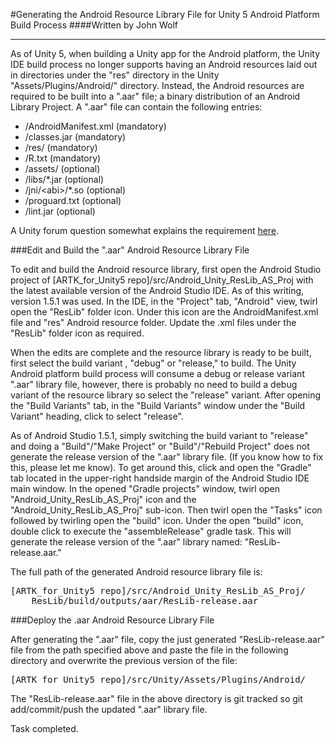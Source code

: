 #Generating the Android Resource Library File for Unity 5 Android Platform Build Process
####Written by John Wolf
***

As of Unity 5, when building a Unity app for the Android platform, the Unity IDE build process no longer supports having an Android resources laid out in directories under the "res" directory in the Unity "Assets/Plugins/Android/" directory. Instead, the Android resources are required to be built into a ".aar" file; a binary distribution of an Android Library Project. A ".aar" file can contain the following entries:

- /AndroidManifest.xml (mandatory)
- /classes.jar (mandatory)
- /res/ (mandatory)
- /R.txt (mandatory)
- /assets/ (optional)
- /libs/*.jar (optional)
- /jni/\<abi\>/*.so (optional)
- /proguard.txt (optional)
- /lint.jar (optional)

A Unity forum question somewhat explains the requirement [here](http://forum.unity3d.com/threads/obsolete-providing-android-resources-in-assets-plugins-android-res-is-deprecated.315889/).

###Edit and Build the ".aar" Android Resource Library File

To edit and build the Android resource library, first open the Android Studio project of \[ARTK_for_Unity5 repo\]/src/Android_Unity_ResLib_AS_Proj with the latest available version of the Android Studio IDE. As of this writing, version 1.5.1 was used. In the IDE, in the "Project" tab, "Android" view, twirl open the "ResLib" folder icon. Under this icon are the AndroidManifest.xml file and "res" Android resource folder. Update the .xml files under the "ResLib" folder icon as required.

When the edits are complete and the resource library is ready to be built, first select the build variant , "debug" or "release," to build. The Unity Android platform build process will consume a debug or release variant ".aar" library file, however, there is probably no need to build a debug variant of the resource library so select the "release" variant. After opening the "Build Variants" tab, in the "Build Variants" window under the "Build Variant" heading, click to select "release".

As of Android Studio 1.5.1, simply switching the build variant to "release" and doing a "Build"/"Make Project" or "Build"/"Rebuild Project" does not generate the release version of the ".aar" library file. (If you know how to fix this, please let me know). To get around this, click and open the "Gradle" tab located in the upper-right handside margin of the Android Studio IDE main window. In the opened "Gradle projects" window, twirl open "Android_Unity_ResLib_AS_Proj" icon and the "Android_Unity_ResLib_AS_Proj" sub-icon. Then twirl open the "Tasks" icon followed by twirling open the "build" icon. Under the open "build" icon, double click to execute the "assembleRelease" gradle task. This will generate the release version of the ".aar"  library named: "ResLib-release.aar."

The full path of the generated Android resource library file is:

<pre>
[ARTK_for_Unity5 repo]/src/Android_Unity_ResLib_AS_Proj/
    ResLib/build/outputs/aar/ResLib-release.aar
</pre>

###Deploy the .aar Android Resource Library File

After generating the ".aar" file, copy the just generated "ResLib-release.aar" file from the path specified above and paste the file in the following directory and overwrite the previous version of the file:

<pre>
[ARTK_for_Unity5 repo]/src/Unity/Assets/Plugins/Android/
</pre>

The "ResLib-release.aar" file in the above directory is git tracked so git add/commit/push the updated ".aar" library file.

Task completed.



